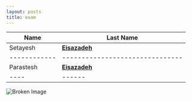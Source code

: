 ```yaml
---
layout: posts
title: exam
---
```



|**Name**| **Last Name**                 |
|------------|-------------------------------|
|Setayesh| **<a href="/ds98/">Eisazadeh</a>** |
|------------|-------------------------------|
|Parastesh| **<a href="/ds98/">Eisazadeh</a>** |
|----|------|--------------------------------|



<img src="/assets/images/WIN_20231_17_3_33_ro.jpg" 
     alt="Broken Image" 
     onerror="this.onerror=null; this.style.display='none'; this.nextElementSibling.style.display='block';">
<p style="display:none;">This image is missing, but here's a text placeholder instead.</p>


